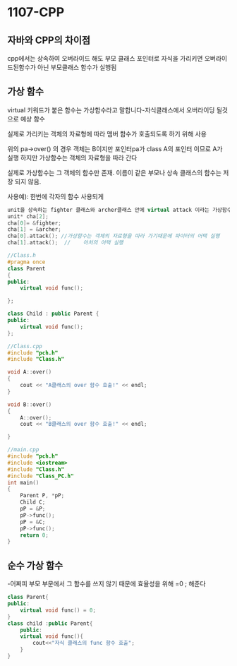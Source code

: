 # 1107-CPP 

## 자바와 CPP의 차이점

cpp에서는 상속하여 오버라이드 해도  부모 클래스 포인터로 자식을 가리키면 오버라이드된함수가 아닌 부모클래스 함수가 실행됨

## 가상 함수

virtual 키워드가 붙은 함수는 가상함수라고 말합니다-자식클래스에서 오버라이딩 될것으로 예상 함수 

실제로 가리키는 객체의 자료형에 따라 멤버 함수가 호출되도록 하기 위해 사용

위의 pa->over() 의 경우 객체는 B이지만 포인터pa가 class A의 포인터 이므로 A가 실행 하지만 가상함수는 객체의 자료형을 따라 간다 

실제로 가상함수는 그 객체의 함수만 존재. 이름이 같은 부모나 상속 클래스의 함수는 저장 되지 않음.

사용예):  한번에 각자의 함수 사용되게

```c++
unit을 상속하는 fighter 클래스와 archer클래스 안에 virtual attack 이라는 가상함수
unit* cha[2];
cha[0]= &fighter;
cha[1] = &archer;
cha[0].attack(); //가상함수는 객체의 자료형을 따라 가기때문에 파이터의 어택 실행
cha[1].attack();  //	아처의 어택 실행

```



```c++
//Class.h
#pragma once
class Parent
{
public:
	virtual void func();

};

class Child : public Parent {
public:
	virtual void func();
};

//Class.cpp
#include "pch.h"
#include "Class.h"

void A::over()
{
	cout << "A클래스의 over 함수 호출!" << endl;
}

void B::over()
{
	A::over();
	cout << "B클래스의 over 함수 호출!" << endl;

}

//main.cpp
#include "pch.h"
#include <iostream>
#include "Class.h"
#include "Class_PC.h"
int main()
{
    Parent P, *pP;
	Child C;
	pP = &P;
	pP->func();
	pP = &C;
	pP->func();
	return 0;
}


```

## 순수 가상 함수

-어쩌피 부모 부문에서 그 함수를 쓰지 않기 때문에 효율성을 위해 =0 ; 해준다

```c++
class Parent{
public:
    virtual void func() = 0;
}
class child :public Parent{
    public:
    virtual void func(){
        cout<<"자식 클래스의 func 함수 호출";
    }
}
```

### 